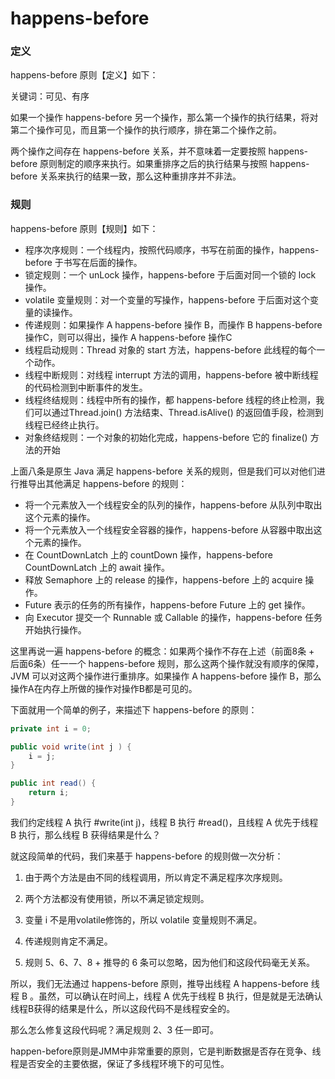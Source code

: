 # happens-before

###  定义
happens-before 原则【定义】如下：

关键词：可见、有序

如果一个操作 happens-before 另一个操作，那么第一个操作的执行结果，将对第二个操作可见，而且第一个操作的执行顺序，排在第二个操作之前。

两个操作之间存在 happens-before 关系，并不意味着一定要按照 happens-before 原则制定的顺序来执行。如果重排序之后的执行结果与按照 happens-before 关系来执行的结果一致，那么这种重排序并不非法。

### 规则

happens-before 原则【规则】如下：

- 程序次序规则：一个线程内，按照代码顺序，书写在前面的操作，happens-before 于书写在后面的操作。
- 锁定规则：一个 unLock 操作，happens-before 于后面对同一个锁的 lock 操作。
- volatile 变量规则：对一个变量的写操作，happens-before 于后面对这个变量的读操作。
- 传递规则：如果操作 A happens-before 操作 B，而操作 B happens-before 操作C，则可以得出，操作 A happens-before 操作C
- 线程启动规则：Thread 对象的 start 方法，happens-before 此线程的每个一个动作。
- 线程中断规则：对线程 interrupt 方法的调用，happens-before 被中断线程的代码检测到中断事件的发生。
- 线程终结规则：线程中所有的操作，都 happens-before 线程的终止检测，我们可以通过Thread.join() 方法结束、Thread.isAlive() 的返回值手段，检测到线程已经终止执行。
- 对象终结规则：一个对象的初始化完成，happens-before 它的 finalize() 方法的开始

上面八条是原生 Java 满足 happens-before 关系的规则，但是我们可以对他们进行推导出其他满足 happens-before 的规则：

- 将一个元素放入一个线程安全的队列的操作，happens-before 从队列中取出这个元素的操作。
- 将一个元素放入一个线程安全容器的操作，happens-before 从容器中取出这个元素的操作。
- 在 CountDownLatch 上的 countDown 操作，happens-before CountDownLatch 上的 await 操作。
- 释放 Semaphore 上的 release 的操作，happens-before 上的 acquire 操作。
- Future 表示的任务的所有操作，happens-before Future 上的 get 操作。
- 向 Executor 提交一个 Runnable 或 Callable 的操作，happens-before 任务开始执行操作。

这里再说一遍 happens-before 的概念：如果两个操作不存在上述（前面8条 + 后面6条）任一一个 happens-before 规则，那么这两个操作就没有顺序的保障，JVM 可以对这两个操作进行重排序。如果操作 A happens-before 操作 B，那么操作A在内存上所做的操作对操作B都是可见的。

下面就用一个简单的例子，来描述下 happens-before 的原则：

```java
private int i = 0;

public void write(int j ) {
	i = j;
}

public int read() {
	return i;
}
```

我们约定线程 A 执行 #write(int j)，线程 B 执行 #read()，且线程 A 优先于线程 B 执行，那么线程 B 获得结果是什么？

就这段简单的代码，我们来基于 happens-before 的规则做一次分析：

1. 由于两个方法是由不同的线程调用，所以肯定不满足程序次序规则。

2. 两个方法都没有使用锁，所以不满足锁定规则。

3. 变量 i 不是用volatile修饰的，所以 volatile 变量规则不满足。

4. 传递规则肯定不满足。

5. 规则 5、6、7、8 + 推导的 6 条可以忽略，因为他们和这段代码毫无关系。

所以，我们无法通过 happens-before 原则，推导出线程 A happens-before 线程 B 。虽然，可以确认在时间上，线程 A 优先于线程 B 执行，但是就是无法确认线程B获得的结果是什么，所以这段代码不是线程安全的。

那么怎么修复这段代码呢？满足规则 2、3 任一即可。

happen-before原则是JMM中非常重要的原则，它是判断数据是否存在竞争、线程是否安全的主要依据，保证了多线程环境下的可见性。
